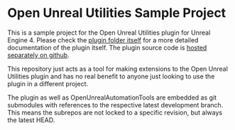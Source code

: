 # Open Unreal Utilities Sample Project

This is a sample project for the Open Unreal Utilities plugin for Unreal Engine 4.
Please check the [plugin folder itself](Plugins/OpenUnrealUtilities) for a more detailed documentation of the plugin itself.
The plugin source code is [hosted separately on github](https://github.com/JonasReich/OpenUnrealUtilities). 

This repository just acts as a tool for making extensions to the Open Unreal Utilities plugin and has no real benefit to anyone
just looking to use the plugin in a different project.

The plugin as well as OpenUnrealAutomationTools are embedded as git submodules with references to the respective latest development branch.
This means the subrepos are not locked to a specific revision, but always the latest HEAD.

